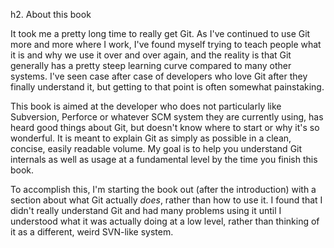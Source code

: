 <!--
SPDX-FileCopyrightText: 2008 Scott Chacon <schacon@gmail.com>

SPDX-License-Identifier: CC-BY-SA-3.0
-->

h2. About this book

It took me a pretty long time to really get Git. As I've continued to use Git more and more where I work, I've found myself trying to teach people what it is and why we use it over and over again, and the reality is that Git generally has a pretty steep learning curve compared to many other systems. I've seen case after case of developers who love Git after they finally understand it, but getting to that point is often somewhat painstaking.

This book is aimed at the developer who does not particularly like Subversion, Perforce or whatever SCM system they are currently using, has heard good things about Git, but doesn't know where to start or why it's so wonderful. It is meant to explain Git as simply as possible in a clean, concise, easily readable volume. My goal is to help you understand Git internals as well as usage at a fundamental level by the time you finish this book.

To accomplish this, I'm starting the book out (after the introduction) with a section about what Git actually *does*, rather than how to use it. I found that I didn't really understand Git and had many problems using it until I understood what it was actually doing at a low level, rather than thinking of it as a different, weird SVN-like system.
